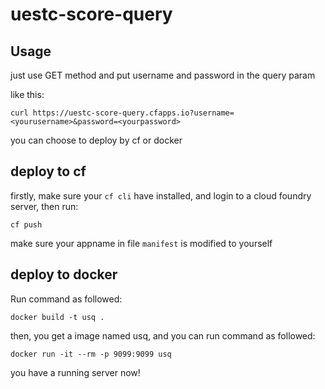 # uestc-score-query

## Usage

just use GET method and put username and password in the query param

like this:

```
curl https://uestc-score-query.cfapps.io?username=<yourusername>&password=<yourpassword>
```

you can choose to deploy by cf or docker

## deploy to cf

firstly, make sure your ```cf cli``` have installed, and login to a cloud foundry server, then run:

```
cf push
```

make sure your appname in file ```manifest``` is modified to yourself

## deploy to docker

Run command as followed:

```
docker build -t usq .
```

then, you get a image named usq, and you can run command as followed:

```
docker run -it --rm -p 9099:9099 usq
```

you have a running server now!